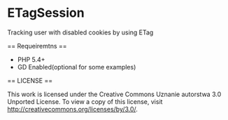 ETagSession
=================

Tracking user with disabled cookies by using ETag

== Requeiremtns ==
 * PHP 5.4+
 * GD Enabled(optional for some examples)

== LICENSE ==

This work is licensed under the Creative Commons Uznanie autorstwa 3.0 Unported License. To view a copy of this license, visit http://creativecommons.org/licenses/by/3.0/.
